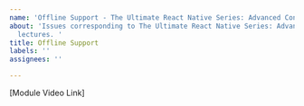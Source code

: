```yaml
---
name: 'Offline Support - The Ultimate React Native Series: Advanced Concepts'
about: 'Issues corresponding to The Ultimate React Native Series: Advanced Concepts
  lectures. '
title: Offline Support
labels: ''
assignees: ''

---
```


[Module Video Link]
